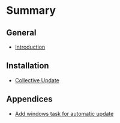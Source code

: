 # Summary

## General

* [Introduction](README.md)

## Installation
* [Collective Update](installation/collectiveinstallation.md)

## Appendices
* [Add windows task for automatic update](appendices/windowstask.md)
